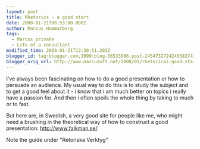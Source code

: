 ```yaml
---
layout: post
title: Rhetorics - a good start
date: 2008-01-21T06:53:00.000Z
author: Marcus Hammarberg
tags:
  - Marcus private
  - Life of a consultant
modified_time: 2008-01-21T13:30:51.203Z
blogger_id: tag:blogger.com,1999:blog-36533086.post-2454732724246582743
blogger_orig_url: http://www.marcusoft.net/2008/01/rhetorical-good-start.html
---
```


I've
always been fascinating on how to do a good presentation or how to
persuade an audience. My usual way to do this is to study the subject
and to get a good feel about it - i know that i am much better on topics
i really have a passion for. And then i often spoils the whole thing by
taking to much or to fast.

But here are, in Swedish, a very good site for people like me, who might
need a brushing in the theoretical way of how to
construct a good presentation:
<http://www.falkman.se/>

Note the guide under "Retoriska Verktyg"
